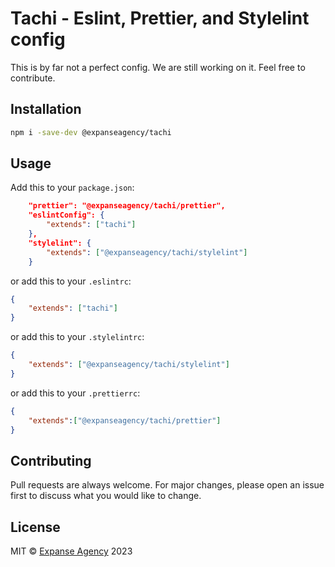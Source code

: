 # Tachi - Eslint, Prettier, and Stylelint config

This is by far not a perfect config. We are still working on it. Feel free to contribute.

## Installation

```bash
npm i -save-dev @expanseagency/tachi
```

## Usage

Add this to your `package.json`:
```json
    "prettier": "@expanseagency/tachi/prettier",
    "eslintConfig": {
        "extends": ["tachi"]
    },
    "stylelint": {
        "extends": ["@expanseagency/tachi/stylelint"]
    }
```

or add this to your `.eslintrc`:
```json
{
    "extends": ["tachi"]
}
```

or add this to your `.stylelintrc`:
```json
{
    "extends": ["@expanseagency/tachi/stylelint"]
}
```

or add this to your `.prettierrc`:
```json
{
    "extends":["@expanseagency/tachi/prettier"]
}
```

## Contributing

Pull requests are always welcome. For major changes, please open an issue first to discuss what you would like to change.

## License

MIT © [Expanse Agency](https://expanse.so) 2023
